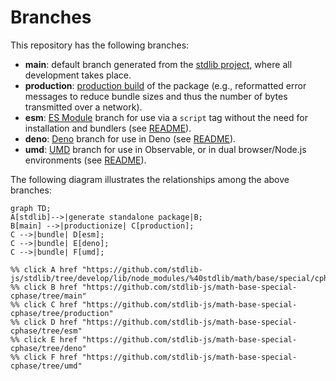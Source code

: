 <!--

@license Apache-2.0

Copyright (c) 2022 The Stdlib Authors.

Licensed under the Apache License, Version 2.0 (the "License");
you may not use this file except in compliance with the License.
You may obtain a copy of the License at

    http://www.apache.org/licenses/LICENSE-2.0

Unless required by applicable law or agreed to in writing, software
distributed under the License is distributed on an "AS IS" BASIS,
WITHOUT WARRANTIES OR CONDITIONS OF ANY KIND, either express or implied.
See the License for the specific language governing permissions and
limitations under the License.

-->

# Branches

This repository has the following branches:

-   **main**: default branch generated from the [stdlib project][stdlib-url], where all development takes place.
-   **production**: [production build][production-url] of the package (e.g., reformatted error messages to reduce bundle sizes and thus the number of bytes transmitted over a network).
-   **esm**: [ES Module][esm-url] branch for use via a `script` tag without the need for installation and bundlers (see [README][esm-readme]).
-   **deno**: [Deno][deno-url] branch for use in Deno (see [README][deno-readme]).
-   **umd**: [UMD][umd-url] branch for use in Observable, or in dual browser/Node.js environments (see [README][umd-readme]).

The following diagram illustrates the relationships among the above branches:

```mermaid
graph TD;
A[stdlib]-->|generate standalone package|B;
B[main] -->|productionize| C[production];
C -->|bundle| D[esm];
C -->|bundle| E[deno];
C -->|bundle| F[umd];

%% click A href "https://github.com/stdlib-js/stdlib/tree/develop/lib/node_modules/%40stdlib/math/base/special/cphase"
%% click B href "https://github.com/stdlib-js/math-base-special-cphase/tree/main"
%% click C href "https://github.com/stdlib-js/math-base-special-cphase/tree/production"
%% click D href "https://github.com/stdlib-js/math-base-special-cphase/tree/esm"
%% click E href "https://github.com/stdlib-js/math-base-special-cphase/tree/deno"
%% click F href "https://github.com/stdlib-js/math-base-special-cphase/tree/umd"
```

[stdlib-url]: https://github.com/stdlib-js/stdlib/tree/develop/lib/node_modules/%40stdlib/math/base/special/cphase
[production-url]: https://github.com/stdlib-js/math-base-special-cphase/tree/production
[deno-url]: https://github.com/stdlib-js/math-base-special-cphase/tree/deno
[deno-readme]: https://github.com/stdlib-js/math-base-special-cphase/blob/deno/README.md
[umd-url]: https://github.com/stdlib-js/math-base-special-cphase/tree/umd
[umd-readme]: https://github.com/stdlib-js/math-base-special-cphase/blob/umd/README.md
[esm-url]: https://github.com/stdlib-js/math-base-special-cphase/tree/esm
[esm-readme]: https://github.com/stdlib-js/math-base-special-cphase/blob/esm/README.md
